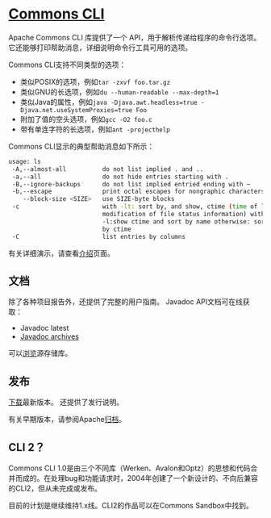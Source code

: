 # [Commons CLI](https://commons.apache.org/proper/commons-cli)

Apache Commons CLI 库提供了一个 API，用于解析传递给程序的命令行选项。它还能够打印帮助消息，详细说明命令行工具可用的选项。

Commons CLI支持不同类型的选项：
- 类似POSIX的选项，例如`tar -zxvf foo.tar.gz`
- 类似GNU的长选项，例如`du --human-readable --max-depth=1`
- 类似Java的属性，例如`java -Djava.awt.headless=true -Djava.net.useSystemProxies=true Foo`
- 附加了值的空头选项，例如`gcc -O2 foo.c`
- 带有单连字符的长选项，例如`ant -projecthelp`

Commons CLI显示的典型帮助消息如下所示：
```bash
usage: ls
 -A,--almost-all          do not list implied . and ..
 -a,--all                 do not hide entries starting with .
 -B,--ignore-backups      do not list implied entried ending with ~
 -b,--escape              print octal escapes for nongraphic characters
    --block-size <SIZE>   use SIZE-byte blocks
 -c                       with -lt: sort by, and show, ctime (time of last
                          modification of file status information) with
                          -l:show ctime and sort by name otherwise: sort
                          by ctime
 -C                       list entries by columns
```
有关详细演示，请查看[介绍](https://commons.apache.org/proper/commons-cli/introduction.html)页面。

## 文档
除了各种项目报告外，还提供了完整的用户指南。
Javadoc API文档可在线获取：
- Javadoc latest
- [Javadoc archives](https://javadoc.io/doc/commons-cli/commons-cli/latest/index.html)

可以[浏览](https://commons.apache.org/proper/commons-cli/scm.html)源存储库。

## 发布
[下载](https://commons.apache.org/proper/commons-cli/download_cli.cgi)最新版本。
还提供了发行说明。

有关早期版本，请参阅Apache[归档](https://archive.apache.org/dist/commons/cli/)。

## CLI 2？
Commons CLI 1.0是由三个不同库（Werken、Avalon和Optz）的思想和代码合并而成的。在处理bug和功能请求时，2004年创建了一个新设计的、不向后兼容的CLI2，但从未完成或发布。

目前的计划是继续维持1.x线。CLI2的作品可以在Commons Sandbox中找到。
